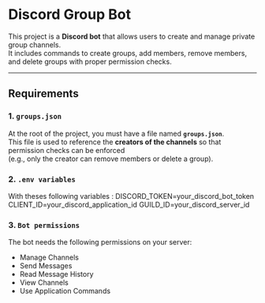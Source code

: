 # Discord Group Bot

This project is a **Discord bot** that allows users to create and manage private group channels.  
It includes commands to create groups, add members, remove members, and delete groups with proper permission checks.

---

## Requirements

### 1. `groups.json`
At the root of the project, you must have a file named **`groups.json`**.  
This file is used to reference the **creators of the channels** so that permission checks can be enforced  
(e.g., only the creator can remove members or delete a group).

### 2. `.env variables`
With theses following variables :
DISCORD_TOKEN=your_discord_bot_token
CLIENT_ID=your_discord_application_id
GUILD_ID=your_discord_server_id

### 3. `Bot permissions`

The bot needs the following permissions on your server:
- Manage Channels
- Send Messages
- Read Message History
- View Channels
- Use Application Commands
